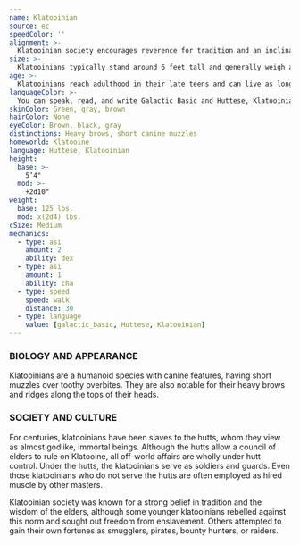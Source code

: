```yaml
---
name: Klatooinian
source: ec
speedColor: ''
alignment: >-
  Klatooinian society encourages reverence for tradition and an inclination towards violence, causing them to tend toward lawful dark side, though there are exceptions.
size: >-
  Klatooinians typically stand around 6 feet tall and generally weigh about 170 lbs. Regardless of your position in that range, your size is Medium.
age: >-
  Klatooinians reach adulthood in their late teens and can live as long as 90 standard years.
languageColor: >-
  You can speak, read, and write Galactic Basic and Huttese, Klatooinian. 
skinColor: Green, gray, brown
hairColor: None
eyeColor: Brown, black, gray
distinctions: Heavy brows, short canine muzzles
homeworld: Klatooine
language: Huttese, Klatooinian
height:
  base: >-
    5’4"
  mod: >-
    +2d10"
weight:
  base: 125 lbs.
  mod: x(2d4) lbs.
cSize: Medium
mechanics:
  - type: asi
    amount: 2
    ability: dex
  - type: asi
    amount: 1
    ability: cha
  - type: speed
    speed: walk
    distance: 30
  - type: language
    value: [galactic_basic, Huttese, Klatooinian]
---
```

### BIOLOGY AND APPEARANCE
Klatooinians are a humanoid species with canine features, having short muzzles over toothy overbites. They are also notable for their heavy brows and ridges along the tops of their heads.

### SOCIETY AND CULTURE
For centuries, klatooinians have been slaves to the hutts, whom they view as almost godlike, immortal beings. Although the hutts allow a council of elders to rule on Klatooine, all off-world affairs are wholly under hutt control. Under the hutts, the klatooinians serve as soldiers and guards. Even those klatooinians who do not serve the hutts are often employed as hired muscle by other masters.

Klatooinian society was known for a strong belief in tradition and the wisdom of the elders, although some younger klatooinians rebelled against this norm and sought out freedom from enslavement. Others attempted to gain their own fortunes as smugglers, pirates, bounty hunters, or raiders.
    